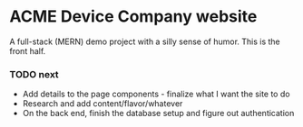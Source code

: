 # ACME Device Company website
A full-stack (MERN) demo project with a silly sense of humor. This is the front half.

### TODO next
* Add details to the page components - finalize what I want the site to do
* Research and add content/flavor/whatever
* On the back end, finish the database setup and figure out authentication